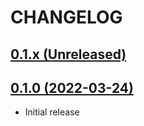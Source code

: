 # CHANGELOG

## [0.1.x (Unreleased)](https://github.com/onlime/laravel-bexio-api-client/compare/0.1.0...main)

## [0.1.0 (2022-03-24)](https://github.com/onlime/laravel-bexio-api-client/releases/tag/0.1.0)

- Initial release
